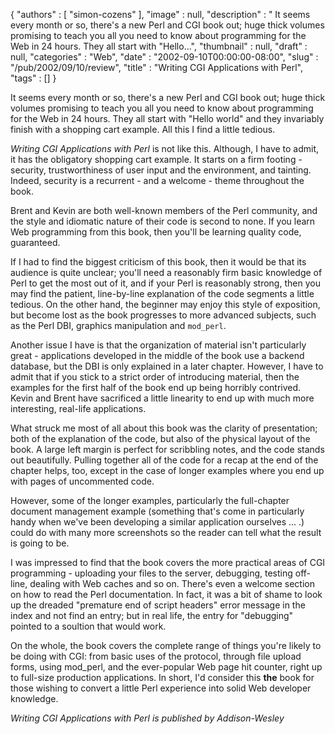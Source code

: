 {
   "authors" : [
      "simon-cozens"
   ],
   "image" : null,
   "description" : " It seems every month or so, there's a new Perl and CGI book out; huge thick volumes promising to teach you all you need to know about programming for the Web in 24 hours. They all start with \"Hello...",
   "thumbnail" : null,
   "draft" : null,
   "categories" : "Web",
   "date" : "2002-09-10T00:00:00-08:00",
   "slug" : "/pub/2002/09/10/review",
   "title" : "Writing CGI Applications with Perl",
   "tags" : []
}





It seems every month or so, there's a new Perl and CGI book out; huge
thick volumes promising to teach you all you need to know about
programming for the Web in 24 hours. They all start with "Hello world"
and they invariably finish with a shopping cart example. All this I find
a little tedious.

*Writing CGI Applications with Perl* is not like this. Although, I have
to admit, it has the obligatory shopping cart example. It starts on a
firm footing - security, trustworthiness of user input and the
environment, and tainting. Indeed, security is a recurrent - and a
welcome - theme throughout the book.

Brent and Kevin are both well-known members of the Perl community, and
the style and idiomatic nature of their code is second to none. If you
learn Web programming from this book, then you'll be learning quality
code, guaranteed.

If I had to find the biggest criticism of this book, then it would be
that its audience is quite unclear; you'll need a reasonably firm basic
knowledge of Perl to get the most out of it, and if your Perl is
reasonably strong, then you may find the patient, line-by-line
explanation of the code segments a little tedious. On the other hand,
the beginner may enjoy this style of exposition, but become lost as the
book progresses to more advanced subjects, such as the Perl DBI,
graphics manipulation and `mod_perl`.

Another issue I have is that the organization of material isn't
particularly great - applications developed in the middle of the book
use a backend database, but the DBI is only explained in a later
chapter. However, I have to admit that if you stick to a strict order of
introducing material, then the examples for the first half of the book
end up being horribly contrived. Kevin and Brent have sacrificed a
little linearity to end up with much more interesting, real-life
applications.

What struck me most of all about this book was the clarity of
presentation; both of the explanation of the code, but also of the
physical layout of the book. A large left margin is perfect for
scribbling notes, and the code stands out beautifully. Pulling together
all of the code for a recap at the end of the chapter helps, too, except
in the case of longer examples where you end up with pages of
uncommented code.

However, some of the longer examples, particularly the full-chapter
document management example (something that's come in particularly handy
when we've been developing a similar application ourselves ... .) could
do with many more screenshots so the reader can tell what the result is
going to be.

I was impressed to find that the book covers the more practical areas of
CGI programming - uploading your files to the server, debugging, testing
off-line, dealing with Web caches and so on. There's even a welcome
section on how to read the Perl documentation. In fact, it was a bit of
shame to look up the dreaded "premature end of script headers" error
message in the index and not find an entry; but in real life, the entry
for "debugging" pointed to a soultion that would work.

On the whole, the book covers the complete range of things you're likely
to be doing with CGI: from basic uses of the protocol, through file
upload forms, using mod\_perl, and the ever-popular Web page hit
counter, right up to full-size production applications. In short, I'd
consider this **the** book for those wishing to convert a little Perl
experience into solid Web developer knowledge.

*Writing CGI Applications with Perl is published by Addison-Wesley*


